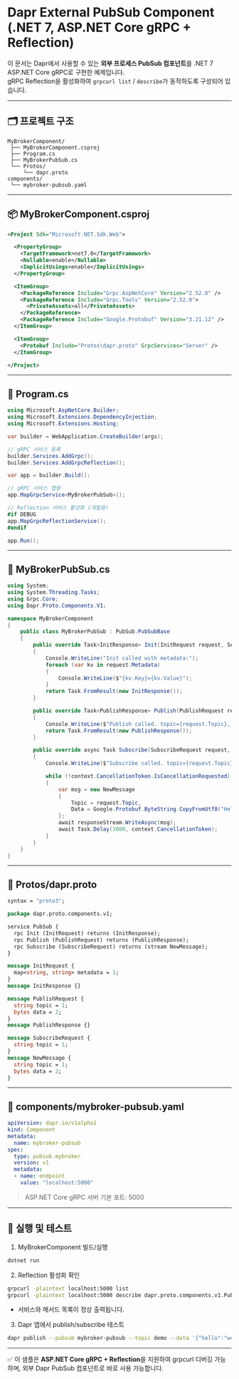 # Dapr External PubSub Component (.NET 7, ASP.NET Core gRPC + Reflection)

이 문서는 Dapr에서 사용할 수 있는 **외부 프로세스 PubSub 컴포넌트**를 .NET 7 ASP.NET Core gRPC로 구현한 예제입니다.  
gRPC Reflection을 활성화하여 `grpcurl list` / `describe`가 동작하도록 구성되어 있습니다.

---

## 🗂 프로젝트 구조

```
MyBrokerComponent/
 ├── MyBrokerComponent.csproj
 ├── Program.cs
 ├── MyBrokerPubSub.cs
 └── Protos/
     └── dapr.proto
components/
 └── mybroker-pubsub.yaml
```

---

## 📦 MyBrokerComponent.csproj

```xml
<Project Sdk="Microsoft.NET.Sdk.Web">

  <PropertyGroup>
    <TargetFramework>net7.0</TargetFramework>
    <Nullable>enable</Nullable>
    <ImplicitUsings>enable</ImplicitUsings>
  </PropertyGroup>

  <ItemGroup>
    <PackageReference Include="Grpc.AspNetCore" Version="2.52.0" />
    <PackageReference Include="Grpc.Tools" Version="2.52.0">
      <PrivateAssets>all</PrivateAssets>
    </PackageReference>
    <PackageReference Include="Google.Protobuf" Version="3.21.12" />
  </ItemGroup>

  <ItemGroup>
    <Protobuf Include="Protos\dapr.proto" GrpcServices="Server" />
  </ItemGroup>

</Project>
```

---

## 📜 Program.cs

```csharp
using Microsoft.AspNetCore.Builder;
using Microsoft.Extensions.DependencyInjection;
using Microsoft.Extensions.Hosting;

var builder = WebApplication.CreateBuilder(args);

// gRPC 서비스 등록
builder.Services.AddGrpc();
builder.Services.AddGrpcReflection();

var app = builder.Build();

// gRPC 서비스 맵핑
app.MapGrpcService<MyBrokerPubSub>();

// Reflection 서비스 활성화 (개발용)
#if DEBUG
app.MapGrpcReflectionService();
#endif

app.Run();
```

---

## 📜 MyBrokerPubSub.cs

```csharp
using System;
using System.Threading.Tasks;
using Grpc.Core;
using Dapr.Proto.Components.V1;

namespace MyBrokerComponent
{
    public class MyBrokerPubSub : PubSub.PubSubBase
    {
        public override Task<InitResponse> Init(InitRequest request, ServerCallContext context)
        {
            Console.WriteLine("Init called with metadata:");
            foreach (var kv in request.Metadata)
            {
                Console.WriteLine($"{kv.Key}={kv.Value}");
            }
            return Task.FromResult(new InitResponse());
        }

        public override Task<PublishResponse> Publish(PublishRequest request, ServerCallContext context)
        {
            Console.WriteLine($"Publish called. topic={request.Topic}, data={System.Text.Encoding.UTF8.GetString(request.Data.ToByteArray())}");
            return Task.FromResult(new PublishResponse());
        }

        public override async Task Subscribe(SubscribeRequest request, IServerStreamWriter<NewMessage> responseStream, ServerCallContext context)
        {
            Console.WriteLine($"Subscribe called. topic={request.Topic}");

            while (!context.CancellationToken.IsCancellationRequested)
            {
                var msg = new NewMessage
                {
                    Topic = request.Topic,
                    Data = Google.Protobuf.ByteString.CopyFromUtf8("Hello from MyBrokerPubSub")
                };
                await responseStream.WriteAsync(msg);
                await Task.Delay(3000, context.CancellationToken);
            }
        }
    }
}
```

---

## 📜 Protos/dapr.proto

```proto
syntax = "proto3";

package dapr.proto.components.v1;

service PubSub {
  rpc Init (InitRequest) returns (InitResponse);
  rpc Publish (PublishRequest) returns (PublishResponse);
  rpc Subscribe (SubscribeRequest) returns (stream NewMessage);
}

message InitRequest {
  map<string, string> metadata = 1;
}
message InitResponse {}

message PublishRequest {
  string topic = 1;
  bytes data = 2;
}
message PublishResponse {}

message SubscribeRequest {
  string topic = 1;
}
message NewMessage {
  string topic = 1;
  bytes data = 2;
}
```

---

## 📜 components/mybroker-pubsub.yaml

```yaml
apiVersion: dapr.io/v1alpha1
kind: Component
metadata:
  name: mybroker-pubsub
spec:
  type: pubsub.mybroker
  version: v1
  metadata:
  - name: endpoint
    value: "localhost:5000"
```

> ASP.NET Core gRPC 서버 기본 포트: 5000

---

## 🚀 실행 및 테스트

1. MyBrokerComponent 빌드/실행

```bash
dotnet run
```

2. Reflection 활성화 확인

```bash
grpcurl -plaintext localhost:5000 list
grpcurl -plaintext localhost:5000 describe dapr.proto.components.v1.PubSub
```

- 서비스와 메서드 목록이 정상 출력됩니다.

3. Dapr 앱에서 publish/subscribe 테스트

```bash
dapr publish --pubsub mybroker-pubsub --topic demo --data '{"hello":"world"}'
```

---

✅ 이 샘플은 **ASP.NET Core gRPC + Reflection**을 지원하여 grpcurl 디버깅 가능하며, 외부 Dapr PubSub 컴포넌트로 바로 사용 가능합니다.
